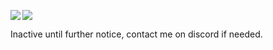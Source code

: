 <a href="https://discord.com/users/549798195027247104"><img align="left" src="https://lanyard.ushiekane.dev/api/549798195027247104?borderRadius=12px&hideDiscrim=true&idleMessage=nappy%20w/%20ユ"/></a>

<p>
  <a href="https://count.getloli.com/"><img src="https://count.getloli.com/get/@rreiy?theme=rule34"></a>
</p>

Inactive until further notice, contact me on discord if needed.
